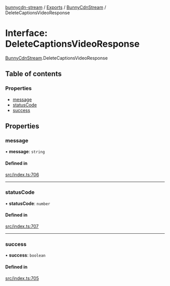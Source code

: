 [bunnycdn-stream](../README.md) / [Exports](../modules.md) / [BunnyCdnStream](../modules/BunnyCdnStream.md) / DeleteCaptionsVideoResponse

# Interface: DeleteCaptionsVideoResponse

[BunnyCdnStream](../modules/BunnyCdnStream.md).DeleteCaptionsVideoResponse

## Table of contents

### Properties

- [message](BunnyCdnStream.DeleteCaptionsVideoResponse.md#message)
- [statusCode](BunnyCdnStream.DeleteCaptionsVideoResponse.md#statuscode)
- [success](BunnyCdnStream.DeleteCaptionsVideoResponse.md#success)

## Properties

### message

• **message**: `string`

#### Defined in

[src/index.ts:706](https://github.com/dan-online/bunnycdn-stream/blob/72d3ec1/src/index.ts#L706)

___

### statusCode

• **statusCode**: `number`

#### Defined in

[src/index.ts:707](https://github.com/dan-online/bunnycdn-stream/blob/72d3ec1/src/index.ts#L707)

___

### success

• **success**: `boolean`

#### Defined in

[src/index.ts:705](https://github.com/dan-online/bunnycdn-stream/blob/72d3ec1/src/index.ts#L705)
